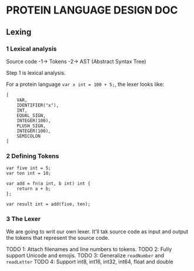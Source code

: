 # PROTEIN LANGUAGE DESIGN DOC

## Lexing

### 1 Lexical analysis

Source code -1-> Tokens -2-> AST (Abstract Syntax Tree)

Step 1 is lexical analysis.

For a protein language `var x int = 100 + 5;`, the lexer looks like:

```
[
    VAR,
    IDENTIFIER("x"),
    INT,
    EQUAL_SIGN,
    INTEGER(100),
    PLUSH_SIGN,
    INTEGER(100),
    SEMICOLON
]
```

### 2 Defining Tokens

```
var five int = 5;
var ten int = 10;

var add = fn(a int, b int) int {
    return a + b;
};

var result int = add(five, ten);
```

### 3 The Lexer

We are going to writ our own lexer. It'll tak source code as input and output the tokens that represent the source
code.

TODO 1: Attach filenames and line numbers to tokens.
TODO 2: Fully support Unicode and emojis.
TODO 3: Generalize `readNumber` and `readLetter`
TODO 4: Support int8, int16, int32, int64, float and double
